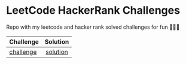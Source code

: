# LeetCode HackerRank Challenges

Repo with my leetcode and hacker rank solved challenges for fun 👨🏻‍💻

 | Challenge     | Solution      
| ------------- |:-------------:| 
| [challenge](challenge) | [solution](solution)|
